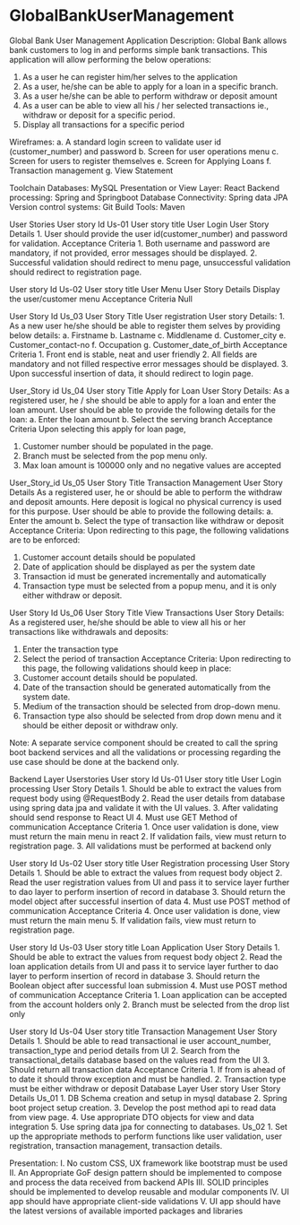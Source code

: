 # GlobalBankUserManagement
Global Bank User Management Application
Description:
Global Bank allows bank customers to log in and performs simple bank transactions. This application will allow performing the below operations:
1.	As a user he can register him/her selves to the application
2.	As a user, he/she can be able to apply for a loan in a specific branch.
3.	As a user he/she can be able to perform withdraw or deposit amount
4.	As a user can be able to view all his / her selected transactions ie., withdraw or deposit for a specific period.
5.	Display all transactions for a specific period 


Wireframes:
a.	A standard login screen to validate user id (customer_number) and password
b.	Screen for user operations menu 
c.	Screen for users to register themselves
e.	Screen for Applying Loans
f.	Transaction management
g.	View Statement

Toolchain
Databases: MySQL
Presentation or View Layer: React
Backend processing: Spring and Springboot
Database Connectivity: Spring data JPA
Version control systems: Git
Build Tools: Maven

User Stories
User story Id	Us-01
User story title	User Login
User Story Details	1.	User should provide the user id(customer_number) and password for validation.
Acceptance Criteria	1.	Both username and password are mandatory, if not provided, error messages should be displayed.
2.	Successful validation should redirect to menu page, unsuccessful validation should redirect to registration page.

User story Id	Us-02
User story title	User Menu
User Story Details	Display the user/customer menu
Acceptance Criteria	Null

User Story Id	 Us_03
User Story Title	User registration
User story Details: 	1.	As a new user he/she should be able to register them selves by providing below details:
a.	Firstname
b.	Lastname
c.	Middlename
d.	Customer_city
e.	Customer_contact-no
f.	Occupation
g.	Customer_date_of_birth
Acceptance Criteria	1.	Front end is stable, neat and user friendly
2.	All fields are mandatory and not filled respective error messages should be displayed.
3.	Upon successful insertion of data, it should redirect to login page.

User_Story id	Us_04
User story Title	Apply for Loan
User Story Details:	As a registered user, he / she should be able to apply for a loan and enter the loan amount. User should be able to provide the following details for the loan:
a.	Enter the loan amount
b.	Select the serving branch
Acceptance Criteria	Upon selecting this apply for loan page,
1.	Customer number should be populated in the page.
2.	Branch must be selected from the pop menu only.
3.	Max loan amount is 100000 only and no negative values are accepted

User_Story_id	Us_05
User Story Title	Transaction Management
User Story Details	As a registered user, he or should be able to perform the withdraw and deposit amounts. Here deposit is logical no physical currency is used for this purpose.
User should be able to provide the following details:
a.	Enter the amount 
b.	Select the type of transaction like withdraw or deposit
Acceptance Criteria:	Upon redirecting to this page, the following validations are to be enforced:
1.	Customer account details should be populated
2.	Date of application should be displayed as per the system date
3.	Transaction id must be generated incrementally and automatically
4.	Transaction type must be selected from a popup menu, and it is only either withdraw or deposit.

User Story Id	Us_06
User Story Title	View Transactions
User Story Details:	As a registered user, he/she should be able to view all his or her transactions like withdrawals and deposits:
1.	Enter the transaction type 
2.	Select the period of transaction
Acceptance Criteria:	Upon redirecting to this page, the following validations should keep in place:
1.	Customer account details should be populated.
2.	Date of the transaction should be generated automatically from the system date.
3.	Medium of the transaction should be selected from drop-down menu.
4.	Transaction type also should be selected from drop down menu and it should be either deposit or withdraw only.

Note: A separate service component should be created to call the spring boot backend services and all the validations or processing regarding the use case should be done at the backend only. 

Backend Layer Userstories
User story Id	Us-01
User story title	User Login processing
User Story Details	1.	Should be able to extract the values from request body using @RequestBody
2.	Read the user details from database using spring data jpa and validate it with the UI values.
3.	After validating should send response to React UI
4.	Must use GET Method of communication
Acceptance Criteria	1.	Once user validation is done, view must return the main menu in react
2.	If validation fails, view must return to registration page.
3.	All validations must be performed at backend only

User story Id	Us-02
User story title	User Registration processing
User Story Details	1.	Should be able to extract the values from request body object
2.	Read the user registration values from UI and pass it to service layer further to dao layer to perform insertion of record in database 
3.	Should return the model object after successful insertion of data
4.	Must use POST method of communication
Acceptance Criteria	4.	Once user validation is done, view must return the main menu 
5.	If validation fails, view must return to registration page.

User story Id	Us-03
User story title	Loan Application
User Story Details	1.	Should be able to extract the values from request body object
2.	Read the loan application details from UI and pass it to service layer further to dao layer to perform insertion of record in database 
3.	Should return the Boolean  object after successful loan submission
4.	Must use POST method of communication
Acceptance Criteria	1.	Loan application can be accepted from the account holders only
2.	Branch must be selected from the drop list only

User story Id	Us-04
User story title	Transaction Management
User Story Details	1.	Should be able to read transactional ie user account_number, transaction_type and period details from UI
2.	Search from the transactional_details database based on the values read from the UI
3.	Should return all transaction data 
Acceptance Criteria	1.	If from is ahead of to date it should throw exception and must be handled.
2.	Transaction type must be either withdraw or deposit
Database Layer 
User story 	User Story Details
Us_01	1.	DB Schema creation and setup in mysql database
2.	Spring boot project setup creation.
3.	Develop the post method api to read data from view page.
4.	Use appropriate DTO objects for view and data integration
5.	Use spring data jpa for connecting to databases.
Us_02	1.	Set up the appropriate methods to perform functions like user validation, user registration, transaction management, transaction details.

Presentation:
I.	No custom CSS, UX framework like bootstrap must be used 
II.	 An Appropriate GoF design pattern should be implemented to compose and process the data received from backend APIs 
III.	SOLID principles should be implemented to develop reusable and modular components 
IV.	UI app should have appropriate client-side validations 
V.	UI app should have the latest versions of available imported packages and libraries
